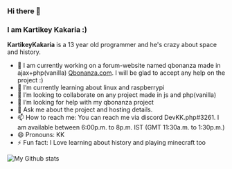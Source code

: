 ### Hi there 👋
### I am Kartikey Kakaria :)


<!-- ### 🔭 I am currently working on a forum-website named qbonanza made in ajax+php(vanilla) [Qbonanza.com](https://github.com/KartikeyKakaria/Qbonanza.com). I will be glad to accept any help on the project :)

### If you want to know more about the current project or future projects reach me on discord DevKK.php#3261
### If you are looking for help for any project in plain js or php you can contact me on discord i will be glad to help

### I am available between 6:00p.m. to 8p.m. IST (GMT 11:30a.m. to 1:30p.m.) -->



**KartikeyKakaria** is a 13 year old programmer and he's crazy about space and history.

- 🔭 I am currently working on a forum-website named qbonanza made in ajax+php(vanilla) [Qbonanza.com](https://github.com/KartikeyKakaria/Qbonanza.com). I will be glad to accept any help on the project :)
- 🌱 I’m currently learning about linux and raspberrypi
- 👯 I’m looking to collaborate on any project made in js and php(vanilla)
- 🤔 I’m looking for help with my qbonanza project
- 💬 Ask me about the project and hosting details.
- 📫 How to reach me: You can reach me via discord DevKK.php#3261. I am available between 6:00p.m. to 8p.m. IST (GMT 11:30a.m. to 1:30p.m.)
- 😄 Pronouns: KK
- ⚡ Fun fact: I Love learning about history and playing minecraft too

 ![My Github stats](https://github-readme-stats.vercel.app/api?username=KartikeyKakaria&count_private=true)

